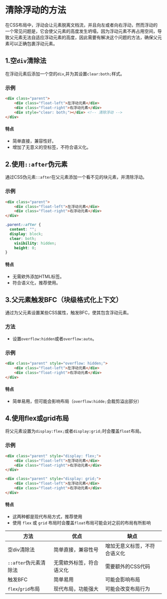 # 清除浮动的方法
在CSS布局中，浮动会让元素脱离文档流，并且向左或者向右浮动，然而浮动的一个常见问题是，它会使父元素的高度发生坍塌，因为浮动元素不再占用空间，导致父元素无法自适应浮动元素的高度，因此需要有解决这个问题的方法，确保父元素可以正确包裹浮动元素。
## 1.空`div`清除法
在浮动元素后添加一个空的`div`,并为其设置`clear:both;`样式。
### 示例
```html
<div class="parent">
	<div class="float-left">左浮动元素</div>
	<div class="float-right">右浮动元素</div>
	<div style="clear: both;"></div> <!-- 清除浮动 -->
</div>
```
#### 特点
- 简单直接，兼容性好。
- 增加了无意义的空标签，不符合语义化。
## 2.使用`::after`伪元素
通过CSS伪元素`::after`在父元素添加一个看不见的块元素，并清除浮动。
### 示例
``` html
<div class="parent">
	<div class="float-left">左浮动元素</div>
    <div class="float-right">右浮动元素</div>
</div>
```
```css
.parent::after {
  content: "";
  display: block;
  clear: both;
	visibility: hidden;
	height: 0;
}
```
#### 特点
- 无需欸外添加HTML标签。
- 符合语义化，推荐使用。
## 3.父元素触发BFC（块级格式化上下文）
通过为父元素设置某些CSS属性，触发BFC，使其包含浮动元素。
### 方法
- 设置`overflow:hidden`或者`overflow:auto`。
### 示例
```html
<div class="parent" style="overflow: hidden;">
	<div class="float-left">左浮动元素</div>
	<div class="float-right">右浮动元素</div>
</div>
```
#### 特点
- 简单易用，但可能会影响布局（`overflow:hidde;`会裁剪溢出部分）
## 4.使用flex或grid布局
将父元素设置为`display:flex;`或者`display:grid;`时会覆盖`float`布局。
### 示例
```html
<div class="parent" style="display: flex;">
    <div class="float-left">左浮动元素</div>
    <div class="float-right">右浮动元素</div>
</div>
```
```html
<div class="parent" style="display: grid;">
	<div class="float-left">左浮动元素</div>
	<div class="float-right">右浮动元素</div>
</div>
```
#### 特点
- 这两种都是现代布局方式，推荐使用
- 使用 `flex` 或 `grid` 布局时会覆盖`float`布局可能会对之前的布局有所影响

| 方法 | 优点 | 缺点 |  
| -- | -- | --|     
| 空div清除法 | 简单直接，兼容性号 |增加无意义标签，不符合语义化|   
| `::after`伪元素清除法	| 无需欸外标签，符合语义化 |需要额外的CSS代码|  
| 触发BFC	| 简单易用	|可能会影响布局|  
|  `flex`/`grid`布局	| 现代布局，功能强大	|可能会改变布局行为|  